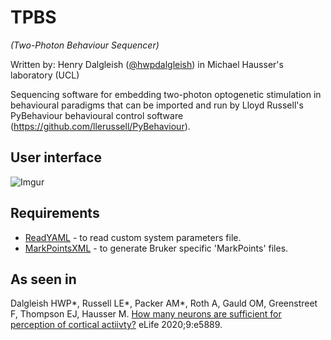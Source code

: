 # TPBS
_(Two-Photon Behaviour Sequencer)_

Written by: Henry Dalgleish ([@hwpdalgleish](https://github.com/hwpdalgleish/)) in Michael Hausser's laboratory (UCL)

Sequencing software for embedding two-photon optogenetic stimulation in behavioural paradigms that can be imported and run by Lloyd Russell's PyBehaviour behavioural control software (https://github.com/llerussell/PyBehaviour).

## User interface
![Imgur](https://imgur.com/cAnZEGH.jpeg)

## Requirements
* [ReadYAML](https://github.com/llerussell/ReadYAML) - to read custom system parameters file.
* [MarkPointsXML](https://github.com/llerussell/Bruker_MarkPoints) - to generate Bruker specific 'MarkPoints' files.

## As seen in
Dalgleish HWP*, Russell LE*, Packer AM*, Roth A, Gauld OM, Greenstreet F, Thompson EJ, Hausser M. [How many neurons are sufficient for perception of cortical actiivty?](https://doi.org/10.7554/eLife.58889) eLife 2020;9:e5889. 

